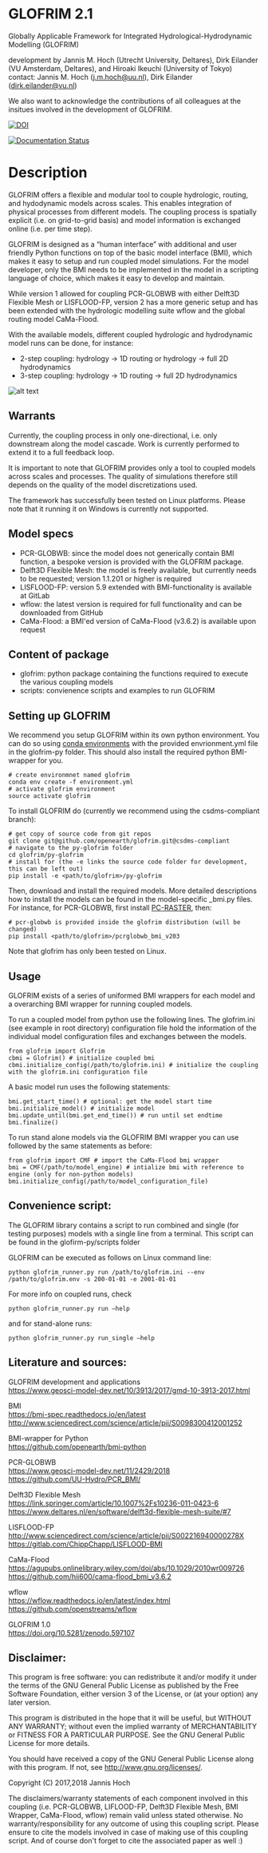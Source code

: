 # GLOFRIM 2.1
Globally Applicable Framework for Integrated Hydrological-Hydrodynamic Modelling (GLOFRIM)

development by Jannis M. Hoch (Utrecht University, Deltares), Dirk Eilander (VU Amsterdam, Deltares), and Hiroaki Ikeuchi (University of Tokyo) \
contact: Jannis M. Hoch (j.m.hoch@uu.nl), Dirk Eilander (dirk.eilander@vu.nl)

We also want to acknowledge the contributions of all colleagues at the insitues involved in the development of GLOFRIM.

[![DOI](https://zenodo.org/badge/DOI/10.5281/zenodo.597107.svg)](https://doi.org/10.5281/zenodo.597107)

[![Documentation Status](https://readthedocs.org/projects/glofrim/badge/?version=latest)](https://glofrim.readthedocs.io/en/latest/?badge=latest)

# Description
GLOFRIM offers a flexible and modular tool to couple hydrologic, routing, and hydodynamic models across scales. This enables integration of physical processes from different models. The coupling process is spatially explicit (i.e. on grid-to-grid basis) and model information is exchanged online (i.e. per time step).

GLOFRIM is designed as a “human interface” with additional and user friendly Python functions on top of the basic model interface (BMI), which makes it easy to setup and run coupled model simulations. For the model developer, only the BMI needs to be implemented in the model in a scripting language of choice, which makes it easy to develop and maintain. 

While version 1 allowed for coupling PCR-GLOBWB with either Delft3D Flexible Mesh or LISFLOOD-FP, version 2 has a more generic setup and has been extended with the hydrologic modelling suite wflow and the global routing model CaMa-Flood.

With the available models, different coupled hydrologic and hydrodynamic model runs can be done, for instance:
 - 2-step coupling: hydrology -> 1D routing or hydrology -> full 2D hydrodynamics
 - 3-step coupling: hydrology -> 1D routing -> full 2D hydrodynamics

![alt text](/doc/_images/GLOFRIM_flows_wLegend.png "Conceptual GLOFRIM diagram")

## Warrants
Currently, the coupling process in only one-directional, i.e. only downstream along the model cascade.
Work is currently performed to extend it to a full feedback loop.

It is important to note that GLOFRIM provides only a tool to coupled models across scales and processes. The quality of simulations therefore still depends on the quality of the model discretizations used.

The framework has successfully been tested on Linux platforms. 
Please note that it running it on Windows is currently not supported.

## Model specs
 - PCR-GLOBWB: since the model does not generically contain BMI function, a bespoke version is provided with the GLOFRIM package.
 - Delft3D Flexible Mesh: the model is freely available, but currently needs to be requested; version 1.1.201 or higher is required   
 - LISFLOOD-FP: version 5.9 extended with BMI-functionality is available at GitLab
 - wflow: the latest version is required for full functionality and can be downloaded from GitHub
 - CaMa-Flood: a BMI'ed version of CaMa-Flood (v3.6.2) is available upon request

## Content of package
 - glofrim: python package containing the functions required to execute the various coupling models
 - scripts: convienence scripts and examples to run GLOFRIM

## Setting up GLOFRIM
We recommend you setup GLOFRIM within its own python environment. You can do so using [conda environments](https://conda.io/docs/user-guide/tasks/manage-environments.html#creating-an-environment-from-an-environment-yml-file) with the provided envrionment.yml file in the glofrim-py folder. This should also install the required python BMI-wrapper for you.

```
# create environmnet named glofrim
conda env create -f environment.yml
# activate glofrim environment
source activate glofrim
```

To install GLOFRIM do (currently we recommend using the csdms-compliant branch):
```
# get copy of source code from git repos
git clone git@github.com/openearth/glofrim.git@csdms-compliant
# navigate to the py-glofrim folder
cd glofrim/py-glofrim
# install for (the -e links the source code folder for development, this can be left out)
pip install -e <path/to/glofrim>/py-glofrim
```

Then,  download and install the required models. More detailed descriptions how to install the models can be found in the model-specific _bmi.py files. For instance, for PCR-GLOBWB, first install [PC-RASTER](http://pcraster.geo.uu.nl/getting-started/pcraster-on-linux/), then:
```
# pcr-globwb is provided inside the glofrim distribution (will be changed)
pip install <path/to/glofrim>/pcrglobwb_bmi_v203
```

Note that glofrim has only been tested on Linux. 

## Usage
GLOFRIM exists of a series of uniformed BMI wrappers for each model and a overarching BMI wrapper for running coupled models.

To run a coupled model from python use the following lines. The glofrim.ini (see example in root directory) configuration file hold the information of the individual model configuration files and exchanges between the models.
```
from glofrim import Glofrim 
cbmi = Glofrim() # initialize coupled bmi
cbmi.initialize_config(/path/to/glofrim.ini) # initialize the coupling with the glofrim.ini configuration file
```

A basic model run uses the following statements:
```
bmi.get_start_time() # optional: get the model start time
bmi.initialize_model() # initialize model
bmi.update_until(bmi.get_end_time()) # run until set endtime
bmi.finalize()
```

To run stand alone models via the GLOFRIM BMI wrapper you can use followed by the same statements as before:
```
from glofrim import CMF # import the CaMa-Flood bmi wrapper
bmi = CMF(/path/to/model_engine) # intialize bmi with reference to engine (only for non-python models)
bmi.initialize_config(/path/to/model_configuration_file)
```

## Convenience script:
The GLOFRIM library contains a script to run combined and single (for testing purposes) models with a single line from a terminal. This script can be found in the glofirm-py/scripts folder 

GLOFRIM can be executed as follows on Linux command line:
```
python glofrim_runner.py run /path/to/glofrim.ini --env /path/to/glofrim.env -s 200-01-01 -e 2001-01-01
```

For more info on coupled runs, check
```
python glofrim_runner.py run –help
```

and for stand-alone runs:
```
python glofrim_runner.py run_single –help
```

## Literature and sources:
GLOFRIM development and applications \
https://www.geosci-model-dev.net/10/3913/2017/gmd-10-3913-2017.html
		
BMI\
https://bmi-spec.readthedocs.io/en/latest \
http://www.sciencedirect.com/science/article/pii/S0098300412001252

BMI-wrapper for Python\
https://github.com/openearth/bmi-python

PCR-GLOBWB\
https://www.geosci-model-dev.net/11/2429/2018 \
https://github.com/UU-Hydro/PCR_BMI/

Delft3D Flexible Mesh\
https://link.springer.com/article/10.1007%2Fs10236-011-0423-6 \
https://www.deltares.nl/en/software/delft3d-flexible-mesh-suite/#7

LISFLOOD-FP\
http://www.sciencedirect.com/science/article/pii/S002216940000278X \
https://gitlab.com/ChippChapp/LISFLOOD-BMI

CaMa-Flood\
https://agupubs.onlinelibrary.wiley.com/doi/abs/10.1029/2010wr009726 \
https://github.com/hii600/cama-flood_bmi_v3.6.2
	
wflow\
https://wflow.readthedocs.io/en/latest/index.html \
https://github.com/openstreams/wflow

GLOFRIM 1.0 \
https://doi.org/10.5281/zenodo.597107

## Disclaimer:
This program is free software: you can redistribute it and/or modify
it under the terms of the GNU General Public License as published by
the Free Software Foundation, either version 3 of the License, or
(at your option) any later version.

This program is distributed in the hope that it will be useful,
but WITHOUT ANY WARRANTY; without even the implied warranty of
MERCHANTABILITY or FITNESS FOR A PARTICULAR PURPOSE.  See the
GNU General Public License for more details.

You should have received a copy of the GNU General Public License
along with this program.  If not, see <http://www.gnu.org/licenses/>.

Copyright (C) 2017,2018 Jannis Hoch

The disclaimers/warranty statements of each component involved in this coupling (i.e. PCR-GLOBWB, LIFLOOD-FP, Delft3D Flexible Mesh, BMI Wrapper, CaMa-Flood, wflow)
remain valid unless stated otherwise.
No warranty/responsibility for any outcome of using this coupling script.
Please ensure to cite the models involved in case of making use of this coupling script.
And of course don't forget to cite the associated paper as well :)

